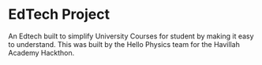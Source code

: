 # EdTech Project

An Edtech built to simplify University Courses for student by making it easy to understand.
This was built by the Hello Physics team for the Havillah Academy Hackthon.